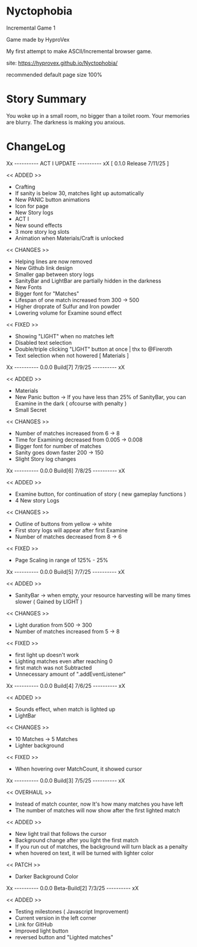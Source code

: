 # Nyctophobia

Incremental Game 1

Game made by HyproVex

My first attempt to make ASCII/Incremental browser game.

site: https://hyprovex.github.io/Nyctophobia/

recommended default page size 100%

# Story Summary 

You woke up in a small room, no bigger than a toilet room. Your memories are blurry. The darkness is making you anxious.


# ChangeLog

Xx ---------- ACT I UPDATE ---------- xX
[ 0.1.0 Release 7/11/25 ] 

<< ADDED >>

- Crafting
- If sanity is below 30, matches light up automatically
- New PANIC button animations
- Icon for page
- New Story logs
- ACT I
- New sound effects
- 3 more story log slots
- Animation when Materials/Craft is unlocked

<< CHANGES >>

- Helping lines are now removed
- New Github link design
- Smaller gap between story logs
- SanityBar and LightBar are partially hidden in the darkness
- New Fonts
- Bigger font for "Matches"
- Lifespan of one match increased from 300 -> 500
- Higher droprate of Sulfur and Iron powder
- Lowering volume for Examine sound effect

<< FIXED >>

- Showing "LIGHT" when no matches left
- Disabled text selection
- Double/triple clicking "LIGHT" button at once | thx to @Fireroth
- Text selection when not howered [ Materials ]


Xx ---------- 0.0.0 Build[7] 7/9/25 ---------- xX

<< ADDED >>

- Materials
- New Panic button -> If you have less than 25% of SanityBar, you can Examine in the dark ( ofcourse with penalty )
- Small Secret

<< CHANGES >>

- Number of matches increased from 6 -> 8
- Time for Examining decreased from 0.005 -> 0.008
- Bigger font for number of matches
- Sanity goes down faster 200 -> 150
- Slight Story log changes


Xx ---------- 0.0.0 Build[6] 7/8/25 ---------- xX

<< ADDED >>

- Examine button, for continuation of story ( new gameplay functions )
- 4 New story Logs

<< CHANGES >>

- Outline of buttons from yellow -> white
- First story logs will appear after first Examine
- Number of matches decreased from 8 -> 6

<< FIXED >>

- Page Scaling in range of 125% - 25%


Xx ---------- 0.0.0 Build[5] 7/7/25 ---------- xX

<< ADDED >>

- SanityBar -> when empty, your resource harvesting will be many times slower ( Gained by LIGHT )

<< CHANGES >>

- Light duration from 500 -> 300
- Number of matches increased from 5 -> 8

<< FIXED >>

- first light up doesn't work
- Lighting matches even after reaching 0 
- first match was not Subtracted
- Unnecessary amount of ".addEventListener"


Xx ---------- 0.0.0 Build[4] 7/6/25 ---------- xX

<< ADDED >>

- Sounds effect, when match is lighted up
- LightBar

<< CHANGES >>

- 10 Matches -> 5 Matches
- Lighter background

<< FIXED >>

- When hovering over MatchCount, it showed cursor


Xx ---------- 0.0.0 Build[3] 7/5/25 ---------- xX

<< OVERHAUL >>

- Instead of match counter, now It's how many matches you have left
- The number of matches will now show after the first lighted match

<< ADDED >>

- New light trail that follows the cursor
- Background change after you light the first match
- If you run out of matches, the background will turn black as a penalty
- when hovered on text, it will be turned with lighter color

<< PATCH >>

- Darker Background Color


Xx ---------- 0.0.0 Beta-Build[2] 7/3/25 ---------- xX

<< ADDED >>

- Testing milestones ( Javascript Improvement)
- Current version in the left corner 
- Link for GitHub 
- Improved light button 
- reversed button and "Lighted matches"

